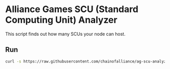 # Alliance Games SCU (Standard Computing Unit) Analyzer

This script finds out how many SCUs your node can host.

## Run

```bash
curl -s https://raw.githubusercontent.com/chainofalliance/ag-scu-analyzer/main/scu-analyzer.sh | bash
```
